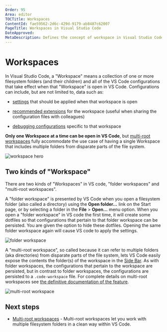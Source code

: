```yaml
---
Order: 95
Area: editor
TOCTitle: Workspaces
ContentId: fae59562-2d6c-429d-9179-ab8487c62007
PageTitle: Workspaces in Visual Studio Code
DateApproved: 
MetaDescription: Defines the concept of workspace in Visual Studio Code
---
```

# Workspaces

In Visual Studio Code, a "Workspace" means a collection of one or more
filesystem folders (and their children) and all of the VS Code
configurations that take effect when that "Workspace" is open in VS
Code.  Configurations can include, but are not limited to, data such as:

* [settings](/docs/getstarted/settings) that should be applied when that
  workspace is open
  
* [recommended extensions](/docs/editor/extension-gallery#_workspace-recommended-extensions) 
  for the workspace (useful when sharing the configuration files with colleagues)

* [debugging configurations](/docs/editor/multi-root-workspaces#_debugging) specific to that workspace

**Only one Workspace at a time can be open in VS Code**, but 
[multi-root workspaces](/docs/editor/multi-root-workspaces) fully accommodate the
use case of having a single Workspace that includes multiple folders
from disparate parts of the file system.

![workspace hero](images/workspaces/hero.png)

## Two kinds of "Workspace"

There are two kinds of "Workspaces" in VS code, "folder workspaces" and
"multi-root workspaces".

A "folder workspace" is presented by VS Code when you open a filesystem
folder (also called a directory) using the **Open folder...** link on
the Start page, or by selecting a folder in the **File** > **Open...**
menu option.  When you open a "folder workspace" in VS code the first
time, it will create some dotfiles so that configurations that pertain
to that folder workspace can be persisted.  You are given the option to
hide these dotfiles.  Opening the same folder workspace again will cause
VS code to apply the settings.

![folder workspace](images/workspaces/folder-workspace.png)

A "multi-root workspace", so called because it can refer to multiple
folders (aka directories) from disparate parts of the file system, lets
VS Code easily expose the contents the folder(s) of the workspace in the
[Side Bar](/docs/getstarted/userinterface#_basic-layout).  As with
folder workspaces, the configurations that pertain to the workspace are
persisted, but in contrast to folder workspaces, the configurations are
persisted to a `.code-workspace` file.  For complete details on
multi-root workspaces see 
[the definitive documentation of the feature](/docs/editor/multi-root-workspaces).

![multi-root workspace](/docs/editor/multi-root-workspaces/named-folders.png)

## Next steps

* [Multi-root workspaces](/docs/editor/multi-root-workspaces) - Multi-root workspaces let you work with multiple filesystem folders in a clean way within VS Code.

